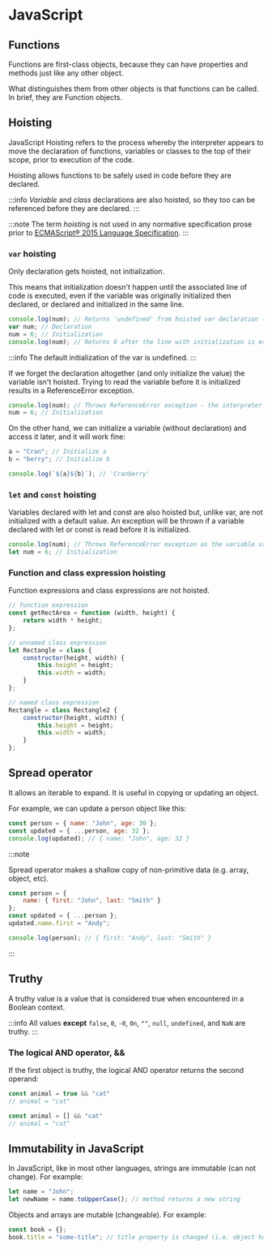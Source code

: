 # JavaScript

## Functions

Functions are first-class objects, because they can have properties and methods just like any other
object.

What distinguishes them from other objects is that functions can be called. In brief, they are Function objects.

## Hoisting

JavaScript Hoisting refers to the process whereby the interpreter appears to move the declaration of functions,
variables or classes to the top of their scope, prior to execution of the code.

Hoisting allows functions to be safely used in code before they are declared.

:::info
_Variable_ and _class_ declarations are also hoisted, so they too can be referenced before they are declared.
:::

:::note
The term _hoisting_ is not used in any normative specification prose prior to [ECMAScript® 2015 Language
Specification](https://262.ecma-international.org/6.0/).
:::

### `var` hoisting

Only declaration gets hoisted, not initialization.

This means that initialization doesn't happen until the associated line of code is executed, even if the variable was
originally initialized then declared, or declared and initialized in the same line.

```js
console.log(num); // Returns 'undefined' from hoisted var declaration (not 6)
var num; // Declaration
num = 6; // Initialization
console.log(num); // Returns 6 after the line with initialization is executed.
```

:::info
The default initialization of the var is undefined.
:::

If we forget the declaration altogether (and only initialize the value) the variable isn't hoisted. Trying to read the
variable before it is initialized results in a ReferenceError exception.

```js
console.log(num); // Throws ReferenceError exception - the interpreter doesn't know about `num`.
num = 6; // Initialization
```

On the other hand, we can initialize a variable (without declaration) and access it later, and it will work fine:

```js
a = "Cran"; // Initialize a
b = "berry"; // Initialize b

console.log(`${a}${b}`); // 'Cranberry'
```

### `let` and `const` hoisting

Variables declared with let and const are also hoisted but, unlike var, are not initialized with a default value. An
exception will be thrown if a variable declared with let or const is read before it is initialized.

```js
console.log(num); // Throws ReferenceError exception as the variable value is uninitialized
let num = 6; // Initialization
```

### Function and class expression hoisting

Function expressions and class expressions are not hoisted.

```js
// function expression
const getRectArea = function (width, height) {
	return width * height;
};

// unnamed class expression
let Rectangle = class {
	constructor(height, width) {
		this.height = height;
		this.width = width;
	}
};

// named class expression
Rectangle = class Rectangle2 {
	constructor(height, width) {
		this.height = height;
		this.width = width;
	}
};
```

## Spread operator

It allows an iterable to expand. It is useful in copying or updating an object.

For example, we can update a person object like this:

```js
const person = { name: "John", age: 30 };
const updated = { ...person, age: 32 };
console.log(updated); // { name: "John", age: 32 }
```

:::note

Spread operator makes a shallow copy of non-primitive data (e.g. array, object, etc).

```js
const person = {
	name: { first: "John", last: "Smith" }
};
const updated = { ...person };
updated.name.first = "Andy";

console.log(person); // { first: "Andy", last: "Smith" }
```

:::

## Truthy

A truthy value is a value that is considered true when encountered in a Boolean context.

:::info
All values **except** `false`, `0`, `-0`, `0n`, `""`, `null`, `undefined`, and `NaN` are truthy.
:::

### The logical AND operator, &&

If the first object is truthy, the logical AND operator returns the second operand:

```js
const animal = true && "cat"
// animal = "cat"

const animal = [] && "cat"
// animal = "cat"
```

## Immutability in JavaScript

In JavaScript, like in most other languages, strings are immutable (can not change). For example:

```js
let name = "John";
let newName = name.toUpperCase(); // method returns a new string
```

Objects and arrays are mutable (changeable). For example:

```js
const book = {};
book.title = "some-title"; // title property is changed (i.e. object has mutated)
```
